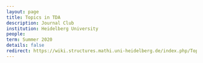 ```yaml
---
layout: page
title: Topics in TDA
description: Journal Club
institution: Heidelberg University
people: 
term: Summer 2020
details: false
redirect: https://wiki.structures.mathi.uni-heidelberg.de/index.php/Topological_Methods_in_Data_Analysis_-_Journal_Club_(Summer_2020)
---
```

